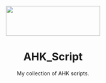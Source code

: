 <p align="center">
  <img width="250" height="80" align="center" src="https://www.autohotkey.com/static/ahk_logo_no_text.svg">
</p>
<h1 align="center">
  AHK_Script
</h1>
<p align="center">
  My collection of AHK scripts.
</p>
